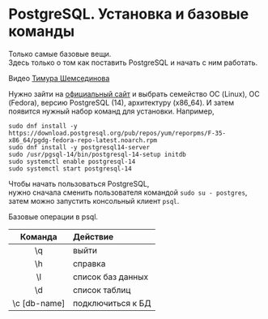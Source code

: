 # PostgreSQL. Установка и базовые команды

Только самые базовые вещи. <br>
Здесь только о том как поставить PostgreSQL и начать с ним работать.

Видео [Тимура Шемсединова](https://www.youtube.com/watch?v=Fm6yLb8qCh4)

Нужно зайти на [официальный сайт](https://www.postgresql.org/download/)
и выбрать семейство ОС (Linux), ОС (Fedora), версию PostgreSQL (14),
архитектуру (x86_64). И затем появится нужный набор команд для установки.
Например,
```shell
sudo dnf install -y https://download.postgresql.org/pub/repos/yum/reporpms/F-35-x86_64/pgdg-fedora-repo-latest.noarch.rpm
sudo dnf install -y postgresql14-server
sudo /usr/pgsql-14/bin/postgresql-14-setup initdb
sudo systemctl enable postgresql-14
sudo systemctl start postgresql-14
```

Чтобы начать пользоваться PostgreSQL, <br>
нужно сначала сменить пользователя командой `sudo su - postgres`, <br>
затем можно запустить консольный клиент `psql`.

Базовые операции в psql.

| Команда      | Действие          |
| :-------:    | :---------------- |
| \q           | выйти             |
| \h           | справка           |
| \l           | список баз данных |
| \d           | список таблиц     |
| \c [db-name] | подключиться к БД |

